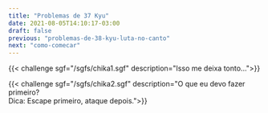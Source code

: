 ```yaml
---
title: "Problemas de 37 Kyu"
date: 2021-08-05T14:10:17-03:00
draft: false
previous: "problemas-de-38-kyu-luta-no-canto"
next: "como-comecar"
---
```


{{< challenge sgf="/sgfs/chika1.sgf" description="Isso me deixa tonto...">}} 

{{< challenge sgf="/sgfs/chika2.sgf" description="O que eu devo fazer primeiro?<br />Dica: Escape primeiro, ataque depois.">}} 
